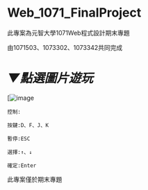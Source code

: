 # Web_1071_FinalProject
此專案為元智大學1071Web程式設計期末專題

由1071503、1073302、1073342共同完成

# *▼點選圖片遊玩*
[![image](https://github.com/axuy312/Web_1071_FinalProject/blob/master/Description/%E7%95%AB%E9%9D%A2.JPG)

	控制:
	
	按鍵:D、F、J、K

	暫停:ESC

	選擇:↑、↓

	確定:Enter

此專案僅於期末專題
